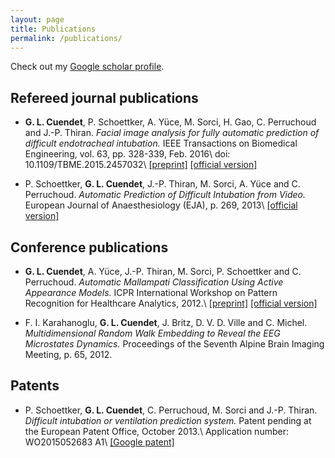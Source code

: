 ```yaml
---
layout: page
title: Publications
permalink: /publications/
---
```


Check out my [Google scholar profile][google_scholar].

## Refereed journal publications

* __G. L. Cuendet__, P. Schoettker, A. Yüce, M. Sorci, H. Gao, C. Perruchoud and J.-P. Thiran.
_Facial image analysis for fully automatic prediction of difficult endotracheal intubation._
IEEE Transactions on Biomedical Engineering, vol. 63, pp. 328-339, Feb. 2016\\
doi: 10.1109/TBME.2015.2457032\\
[\[preprint\]](https://infoscience.epfl.ch/record/209965/files/TBME-preprint-infoscience.pdf)
[\[official version\]](http://dx.doi.org/10.1109/TBME.2015.2457032)

* P. Schoettker, __G. L. Cuendet__, J.-P. Thiran, M. Sorci, A. Yüce and C. Perruchoud.
_Automatic Prediction of Difficult Intubation from Video._
European Journal of Anaesthesiology (EJA), p. 269, 2013\\
[\[official version\]](http://journals.lww.com/ejanaesthesiology/Fulltext/2013/06001/Automatic_prediction_of_difficult_intubation_from.842.aspx)

## Conference publications

* __G. L. Cuendet__, A. Yüce, J.-P. Thiran, M. Sorci, P. Schoettker and C. Perruchoud.
_Automatic Mallampati Classification Using Active Appearance Models._
ICPR International Workshop on Pattern Recognition for Healthcare Analytics, 2012.\\
[\[preprint\]](https://infoscience.epfl.ch/record/181787/files/latex12_final.pdf)
[\[official version\]](https://sites.google.com/site/pr4healthanalytics/proceedings)

* F. I. Karahanoglu, __G. L. Cuendet__, J. Britz, D. V. D. Ville and C. Michel.
_Multidimensional Random Walk Embedding to Reveal the EEG Microstates Dynamics._
Proceedings of the Seventh Alpine Brain Imaging Meeting, p. 65, 2012.

## Patents

* P. Schoettker, __G. L. Cuendet__, C. Perruchoud, M. Sorci and J.-P. Thiran.
_Difficult intubation or ventilation prediction system._
Patent pending at the European Patent Office, October 2013.\\
Application number: WO2015052683 A1\\
[\[Google patent\]](http://www.google.com/patents/WO2015052683A1)



[google_scholar]: https://scholar.google.ch/citations?user=WJB6VGIAAAAJ
